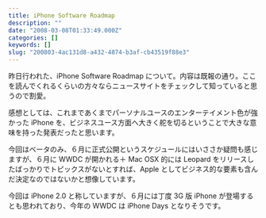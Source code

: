 ```yaml
---
title: iPhone Software Roadmap
description: ""
date: "2008-03-08T01:33:49.000Z"
categories: []
keywords: []
slug: "200803-4ac131d8-a432-4874-b3af-cb43519f88e3"
---
```


昨日行われた、iPhone Software Roadmap について。内容は既報の通り。ここを読んでくれるくらいの方々ならニュースサイトをチェックして知っていると思うので割愛。

感想としては、これまであくまでパーソナルユースのエンターテイメント色が強かった iPhone を、ビジネスユース方面へ大きく舵を切るということで大きな意味を持った発表だったと思います。

今回はベータのみ、６月に正式公開というスケジュールにはいささか疑問も感じますが、６月に WWDC が開かれる＋ Mac OSX 的には Leopard をリリースしたばっかりでトピックスがないとすれば、Apple としてビジネス的な要素も含んだ決定なのではないかと想像しています。

今回は iPhone 2.0 と称していますが、６月には丁度 3G 版 iPhone が登場するとも思われており、今年の WWDC は iPhone Days となりそうです。
